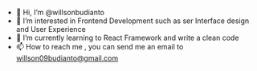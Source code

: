 - 👋 Hi, I’m @willsonbudianto
- 👀 I’m interested in Frontend Development such as ser Interface design and User Experience
- 🌱 I’m currently learning to React Framework and write a clean code
- 📫 How to reach me , you can send me an email to willson09budianto@gmail.com

<!---
willsonbudianto/willsonbudianto is a ✨ special ✨ repository because its `README.md` (this file) appears on your GitHub profile.
You can click the Preview link to take a look at your changes.
--->
